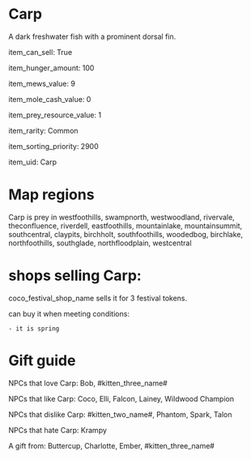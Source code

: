 # Carp

A dark freshwater fish with a prominent dorsal fin.

item_can_sell: True

item_hunger_amount: 100

item_mews_value: 9

item_mole_cash_value: 0

item_prey_resource_value: 1

item_rarity: Common

item_sorting_priority: 2900

item_uid: Carp

# Map regions

Carp is prey in westfoothills, swampnorth, westwoodland, rivervale, theconfluence, riverdell, eastfoothills, mountainlake, mountainsummit, southcentral, claypits, birchholt, southfoothills, woodedbog, birchlake, northfoothills, southglade, northfloodplain, westcentral

# shops selling Carp:

coco_festival_shop_name sells it for 3 festival tokens.

  can buy it when meeting conditions: 

    - it is spring

# Gift guide

NPCs that love Carp: Bob, #kitten_three_name#

NPCs that like Carp: Coco, Elli, Falcon, Lainey, Wildwood Champion

NPCs that dislike Carp: #kitten_two_name#, Phantom, Spark, Talon

NPCs that hate Carp: Krampy

A gift from: Buttercup, Charlotte, Ember, #kitten_three_name#